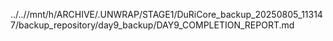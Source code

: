 ../..//mnt/h/ARCHIVE/.UNWRAP/STAGE1/DuRiCore_backup_20250805_113147/backup_repository/day9_backup/DAY9_COMPLETION_REPORT.md